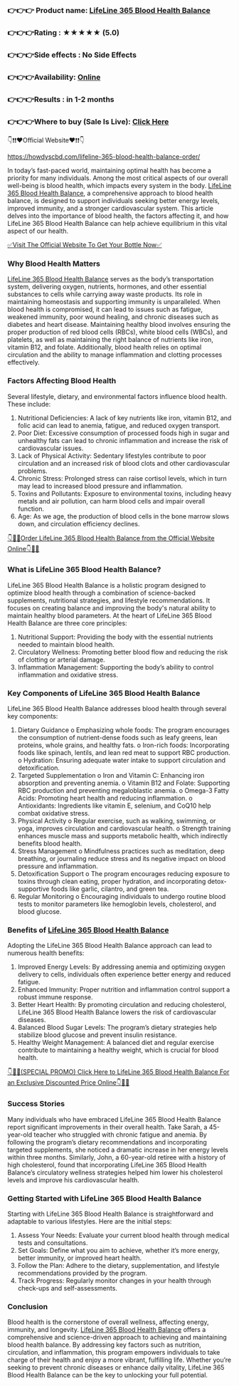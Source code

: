 ### 👉👉👉 Product name: [LifeLine 365 Blood Health Balance](https://howdyscbd.com/lifeline-365-blood-health-balance-order/)

### 👉👉👉Rating : ★★★★★ (5.0)	

### 👉👉👉Side effects : No Side Effects

### 👉👉👉Availability: [Online](https://howdyscbd.com/lifeline-365-blood-health-balance-order/)

### 👉👉👉Results : in 1-2 months

### 👉👉👉Where to buy (Sale Is Live): [Click Here ](https://howdyscbd.com/lifeline-365-blood-health-balance-order/)


👇❗❗❤️Official Website❤️❗❗👇

https://howdyscbd.com/lifeline-365-blood-health-balance-order/

In today’s fast-paced world, maintaining optimal health has become a priority for many individuals. Among the most critical aspects of our overall well-being is blood health, which impacts every system in the body. [LifeLine 365 Blood Health Balance](https://howdyscbd.com/lifeline-365-blood-health-balance-order/), a comprehensive approach to blood health balance, is designed to support individuals seeking better energy levels, improved immunity, and a stronger cardiovascular system. This article delves into the importance of blood health, the factors affecting it, and how LifeLine 365 Blood Health Balance can help achieve equilibrium in this vital aspect of our health.

[✅Visit The Official Website To Get Your Bottle Now✅](https://howdyscbd.com/lifeline-365-blood-health-balance-order/)


### Why Blood Health Matters

[LifeLine 365 Blood Health Balance](https://howdyscbd.com/lifeline-365-blood-health-balance-order/)  serves as the body’s transportation system, delivering oxygen, nutrients, hormones, and other essential substances to cells while carrying away waste products. Its role in maintaining homeostasis and supporting immunity is unparalleled. When blood health is compromised, it can lead to issues such as fatigue, weakened immunity, poor wound healing, and chronic diseases such as diabetes and heart disease.
Maintaining healthy blood involves ensuring the proper production of red blood cells (RBCs), white blood cells (WBCs), and platelets, as well as maintaining the right balance of nutrients like iron, vitamin B12, and folate. Additionally, blood health relies on optimal circulation and the ability to manage inflammation and clotting processes effectively.

### Factors Affecting Blood Health

Several lifestyle, dietary, and environmental factors influence blood health. These include:
1.	Nutritional Deficiencies: A lack of key nutrients like iron, vitamin B12, and folic acid can lead to anemia, fatigue, and reduced oxygen transport.
2.	Poor Diet: Excessive consumption of processed foods high in sugar and unhealthy fats can lead to chronic inflammation and increase the risk of cardiovascular issues.
3.	Lack of Physical Activity: Sedentary lifestyles contribute to poor circulation and an increased risk of blood clots and other cardiovascular problems.
4.	Chronic Stress: Prolonged stress can raise cortisol levels, which in turn may lead to increased blood pressure and inflammation.
5.	Toxins and Pollutants: Exposure to environmental toxins, including heavy metals and air pollution, can harm blood cells and impair overall function.
6.	Age: As we age, the production of blood cells in the bone marrow slows down, and circulation efficiency declines.

[👇🥳😍Order LifeLine 365 Blood Health Balance from the Official Website Online👇🥳😍](https://howdyscbd.com/lifeline-365-blood-health-balance-order/)



### What is LifeLine 365 Blood Health Balance?

LifeLine 365 Blood Health Balance is a holistic program designed to optimize blood health through a combination of science-backed supplements, nutritional strategies, and lifestyle recommendations. It focuses on creating balance and improving the body's natural ability to maintain healthy blood parameters.
At the heart of LifeLine 365 Blood Health Balance are three core principles:
1.	Nutritional Support: Providing the body with the essential nutrients needed to maintain blood health.
2.	Circulatory Wellness: Promoting better blood flow and reducing the risk of clotting or arterial damage.
3.	Inflammation Management: Supporting the body’s ability to control inflammation and oxidative stress.

### Key Components of LifeLine 365 Blood Health Balance

LifeLine 365 Blood Health Balance addresses blood health through several key components:
1.	Dietary Guidance
o	Emphasizing whole foods: The program encourages the consumption of nutrient-dense foods such as leafy greens, lean proteins, whole grains, and healthy fats.
o	Iron-rich foods: Incorporating foods like spinach, lentils, and lean red meat to support RBC production.
o	Hydration: Ensuring adequate water intake to support circulation and detoxification.
2.	Targeted Supplementation
o	Iron and Vitamin C: Enhancing iron absorption and preventing anemia.
o	Vitamin B12 and Folate: Supporting RBC production and preventing megaloblastic anemia.
o	Omega-3 Fatty Acids: Promoting heart health and reducing inflammation.
o	Antioxidants: Ingredients like vitamin E, selenium, and CoQ10 help combat oxidative stress.
3.	Physical Activity
o	Regular exercise, such as walking, swimming, or yoga, improves circulation and cardiovascular health.
o	Strength training enhances muscle mass and supports metabolic health, which indirectly benefits blood health.
4.	Stress Management
o	Mindfulness practices such as meditation, deep breathing, or journaling reduce stress and its negative impact on blood pressure and inflammation.
5.	Detoxification Support
o	The program encourages reducing exposure to toxins through clean eating, proper hydration, and incorporating detox-supportive foods like garlic, cilantro, and green tea.
6.	Regular Monitoring
o	Encouraging individuals to undergo routine blood tests to monitor parameters like hemoglobin levels, cholesterol, and blood glucose.

### Benefits of [LifeLine 365 Blood Health Balance](https://howdyscbd.com/lifeline-365-blood-health-balance-order/)

Adopting the LifeLine 365 Blood Health Balance approach can lead to numerous health benefits:
1.	Improved Energy Levels: By addressing anemia and optimizing oxygen delivery to cells, individuals often experience better energy and reduced fatigue.
2.	Enhanced Immunity: Proper nutrition and inflammation control support a robust immune response.
3.	Better Heart Health: By promoting circulation and reducing cholesterol, LifeLine 365 Blood Health Balance lowers the risk of cardiovascular diseases.
4.	Balanced Blood Sugar Levels: The program’s dietary strategies help stabilize blood glucose and prevent insulin resistance.
5.	Healthy Weight Management: A balanced diet and regular exercise contribute to maintaining a healthy weight, which is crucial for blood health.

[👇🥳😍(SPECIAL PROMO) Click Here to LifeLine 365 Blood Health Balance For an Exclusive Discounted Price Online👇🥳😍](https://howdyscbd.com/lifeline-365-blood-health-balance-order/)


### Success Stories

Many individuals who have embraced LifeLine 365 Blood Health Balance report significant improvements in their overall health. Take Sarah, a 45-year-old teacher who struggled with chronic fatigue and anemia. By following the program’s dietary recommendations and incorporating targeted supplements, she noticed a dramatic increase in her energy levels within three months.
Similarly, John, a 60-year-old retiree with a history of high cholesterol, found that incorporating LifeLine 365 Blood Health Balance’s circulatory wellness strategies helped him lower his cholesterol levels and improve his cardiovascular health.

### Getting Started with LifeLine 365 Blood Health Balance

Starting with LifeLine 365 Blood Health Balance is straightforward and adaptable to various lifestyles. Here are the initial steps:
1.	Assess Your Needs: Evaluate your current blood health through medical tests and consultations.
2.	Set Goals: Define what you aim to achieve, whether it’s more energy, better immunity, or improved heart health.
3.	Follow the Plan: Adhere to the dietary, supplementation, and lifestyle recommendations provided by the program.
4.	Track Progress: Regularly monitor changes in your health through check-ups and self-assessments.

### Conclusion

Blood health is the cornerstone of overall wellness, affecting energy, immunity, and longevity. [LifeLine 365 Blood Health Balance](https://howdyscbd.com/lifeline-365-blood-health-balance-order/)  offers a comprehensive and science-driven approach to achieving and maintaining blood health balance. By addressing key factors such as nutrition, circulation, and inflammation, this program empowers individuals to take charge of their health and enjoy a more vibrant, fulfilling life. Whether you’re seeking to prevent chronic diseases or enhance daily vitality, LifeLine 365 Blood Health Balance can be the key to unlocking your full potential.

